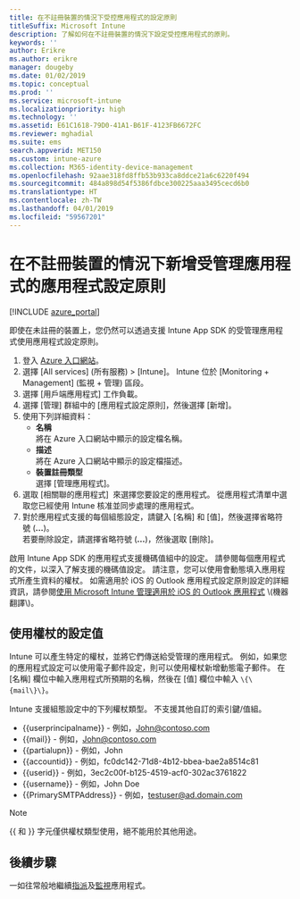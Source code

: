 ```yaml
---
title: 在不註冊裝置的情況下受控應用程式的設定原則
titleSuffix: Microsoft Intune
description: 了解如何在不註冊裝置的情況下設定受控應用程式的原則。
keywords: ''
author: Erikre
ms.author: erikre
manager: dougeby
ms.date: 01/02/2019
ms.topic: conceptual
ms.prod: ''
ms.service: microsoft-intune
ms.localizationpriority: high
ms.technology: ''
ms.assetid: E61C1618-79D0-41A1-B61F-4123FB6672FC
ms.reviewer: mghadial
ms.suite: ems
search.appverid: MET150
ms.custom: intune-azure
ms.collection: M365-identity-device-management
ms.openlocfilehash: 92aae318fd8ffb53b933ca8ddce21a6c6220f494
ms.sourcegitcommit: 484a898d54f5386fdbce300225aaa3495cecd6b0
ms.translationtype: HT
ms.contentlocale: zh-TW
ms.lasthandoff: 04/01/2019
ms.locfileid: "59567201"
---
```

# <a name="add-app-configuration-policies-for-managed-apps-without-device-enrollment"></a>在不註冊裝置的情況下新增受管理應用程式的應用程式設定原則

[!INCLUDE [azure_portal](./includes/azure_portal.md)]

即使在未註冊的裝置上，您仍然可以透過支援 Intune App SDK 的受管理應用程式使用應用程式設定原則。 

1. 登入 [Azure 入口網站](https://portal.azure.com)。
2. 選擇 [All services] (所有服務) > [Intune]。 Intune 位於 [Monitoring + Management] (監視 + 管理) 區段。
3. 選擇 [用戶端應用程式] 工作負載。
4. 選擇 [管理] 群組中的 [應用程式設定原則]，然後選擇 [新增]。
5. 使用下列詳細資料：
    - **名稱**  
      將在 Azure 入口網站中顯示的設定檔名稱。
    - **描述**  
      將在 Azure 入口網站中顯示的設定檔描述。
    - **裝置註冊類型**  
      選擇 [管理應用程式]。
6. 選取 [相關聯的應用程式]  來選擇您要設定的應用程式。 從應用程式清單中選取您已經使用 Intune 核准並同步處理的應用程式。
7. 對於應用程式支援的每個組態設定，請鍵入 [名稱] 和 [值]，然後選擇省略符號 (**...**)。  
    若要刪除設定，請選擇省略符號 (**...**)，然後選取 [刪除]。  
    
啟用 Intune App SDK 的應用程式支援機碼值組中的設定。 請參閱每個應用程式的文件，以深入了解支援的機碼值設定。 請注意，您可以使用會動態填入應用程式所產生資料的權杖。 如需適用於 iOS 的 Outlook 應用程式設定原則設定的詳細資訊，請參閱[使用 Microsoft Intune 管理適用於 iOS 的 Outlook 應用程式](https://technet.microsoft.com/library/mt813789(v=exchg.150).aspx) \(機器翻譯\)。

## <a name="configuration-values-for-using-tokens"></a>使用權杖的設定值

Intune 可以產生特定的權杖，並將它們傳送給受管理的應用程式。 例如，如果您的應用程式設定可以使用電子郵件設定，則可以使用權杖新增動態電子郵件。 在 [名稱] 欄位中輸入應用程式所預期的名稱，然後在 [值] 欄位中輸入 `\{\{mail\}\}`。

Intune 支援組態設定中的下列權杖類型。 不支援其他自訂的索引鍵/值組。

- \{\{userprincipalname\}\} - 例如，John@contoso.com
- \{\{mail\}\} - 例如，John@contoso.com
- \{\{partialupn\}\} - 例如，John
- \{\{accountid\}\} - 例如，fc0dc142-71d8-4b12-bbea-bae2a8514c81
- \{\{userid\}\} - 例如，3ec2c00f-b125-4519-acf0-302ac3761822
- \{\{username\}\} - 例如，John Doe
- \{\{PrimarySMTPAddress\}\} - 例如，testuser@ad.domain.com


> [!Note]  
> \{\{ 和 \}\} 字元僅供權杖類型使用，絕不能用於其他用途。

## <a name="next-steps"></a>後續步驟

一如往常般地繼續[指派](apps-deploy.md)及[監視](apps-monitor.md)應用程式。
